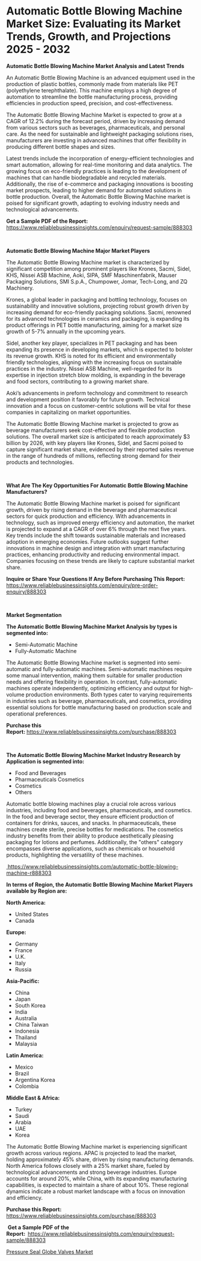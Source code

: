 <p><h1>Automatic Bottle Blowing Machine Market Size: Evaluating its Market Trends, Growth, and Projections 2025 - 2032</h1></p><p><strong>Automatic Bottle Blowing Machine Market Analysis and Latest Trends</strong></p>
<p><p>An Automatic Bottle Blowing Machine is an advanced equipment used in the production of plastic bottles, commonly made from materials like PET (polyethylene terephthalate). This machine employs a high degree of automation to streamline the bottle manufacturing process, providing efficiencies in production speed, precision, and cost-effectiveness. </p><p>The Automatic Bottle Blowing Machine Market is expected to grow at a CAGR of 12.2% during the forecast period, driven by increasing demand from various sectors such as beverages, pharmaceuticals, and personal care. As the need for sustainable and lightweight packaging solutions rises, manufacturers are investing in advanced machines that offer flexibility in producing different bottle shapes and sizes. </p><p>Latest trends include the incorporation of energy-efficient technologies and smart automation, allowing for real-time monitoring and data analytics. The growing focus on eco-friendly practices is leading to the development of machines that can handle biodegradable and recycled materials. Additionally, the rise of e-commerce and packaging innovations is boosting market prospects, leading to higher demand for automated solutions in bottle production. Overall, the Automatic Bottle Blowing Machine market is poised for significant growth, adapting to evolving industry needs and technological advancements.</p></p>
<p><strong>Get a Sample PDF of the Report:&nbsp;</strong> <a href="https://www.reliablebusinessinsights.com/enquiry/request-sample/888303?utm_campaign=2290&utm_medium=2&utm_source=Github&utm_content=ia&utm_term=10042025&utm_id=automatic-bottle-blowing-machine">https://www.reliablebusinessinsights.com/enquiry/request-sample/888303</a></p>
<p>&nbsp;</p>
<p><strong>Automatic Bottle Blowing Machine Major Market Players</strong></p>
<p><p>The Automatic Bottle Blowing Machine market is characterized by significant competition among prominent players like Krones, Sacmi, Sidel, KHS, Nissei ASB Machine, Aoki, SIPA, SMF Maschinenfabrik, Mauser Packaging Solutions, SMI S.p.A., Chumpower, Jomar, Tech-Long, and ZQ Machinery. </p><p>Krones, a global leader in packaging and bottling technology, focuses on sustainability and innovative solutions, projecting robust growth driven by increasing demand for eco-friendly packaging solutions. Sacmi, renowned for its advanced technologies in ceramics and packaging, is expanding its product offerings in PET bottle manufacturing, aiming for a market size growth of 5-7% annually in the upcoming years.</p><p>Sidel, another key player, specializes in PET packaging and has been expanding its presence in developing markets, which is expected to bolster its revenue growth. KHS is noted for its efficient and environmentally friendly technologies, aligning with the increasing focus on sustainable practices in the industry. Nissei ASB Machine, well-regarded for its expertise in injection stretch blow molding, is expanding in the beverage and food sectors, contributing to a growing market share.</p><p>Aoki’s advancements in preform technology and commitment to research and development position it favorably for future growth. Technical innovation and a focus on customer-centric solutions will be vital for these companies in capitalizing on market opportunities.</p><p>The Automatic Bottle Blowing Machine market is projected to grow as beverage manufacturers seek cost-effective and flexible production solutions. The overall market size is anticipated to reach approximately $3 billion by 2026, with key players like Krones, Sidel, and Sacmi poised to capture significant market share, evidenced by their reported sales revenue in the range of hundreds of millions, reflecting strong demand for their products and technologies.</p></p>
<p>&nbsp;</p>
<p><strong>What Are The Key Opportunities For Automatic Bottle Blowing Machine Manufacturers?</strong></p>
<p><p>The Automatic Bottle Blowing Machine market is poised for significant growth, driven by rising demand in the beverage and pharmaceutical sectors for quick production and efficiency. With advancements in technology, such as improved energy efficiency and automation, the market is projected to expand at a CAGR of over 6% through the next five years. Key trends include the shift towards sustainable materials and increased adoption in emerging economies. Future outlooks suggest further innovations in machine design and integration with smart manufacturing practices, enhancing productivity and reducing environmental impact. Companies focusing on these trends are likely to capture substantial market share.</p></p>
<p><strong>Inquire or Share Your Questions If Any Before Purchasing This Report:</strong> <a href="https://www.reliablebusinessinsights.com/enquiry/pre-order-enquiry/888303?utm_campaign=2290&utm_medium=2&utm_source=Github&utm_content=ia&utm_term=10042025&utm_id=automatic-bottle-blowing-machine">https://www.reliablebusinessinsights.com/enquiry/pre-order-enquiry/888303</a></p>
<p>&nbsp;</p>
<p><strong>Market Segmentation</strong></p>
<p><strong>The Automatic Bottle Blowing Machine Market Analysis by types is segmented into:</strong></p>
<p><ul><li>Semi-Automatic Machine</li><li>Fully-Automatic Machine</li></ul></p>
<p><p>The Automatic Bottle Blowing Machine market is segmented into semi-automatic and fully-automatic machines. Semi-automatic machines require some manual intervention, making them suitable for smaller production needs and offering flexibility in operation. In contrast, fully-automatic machines operate independently, optimizing efficiency and output for high-volume production environments. Both types cater to varying requirements in industries such as beverage, pharmaceuticals, and cosmetics, providing essential solutions for bottle manufacturing based on production scale and operational preferences.</p></p>
<p><strong>Purchase this Report:&nbsp;</strong><a href="https://www.reliablebusinessinsights.com/purchase/888303?utm_campaign=2290&utm_medium=2&utm_source=Github&utm_content=ia&utm_term=10042025&utm_id=automatic-bottle-blowing-machine">https://www.reliablebusinessinsights.com/purchase/888303</a></p>
<p>&nbsp;</p>
<p><strong>The Automatic Bottle Blowing Machine Market Industry Research by Application is segmented into:</strong></p>
<p><ul><li>Food and Beverages</li><li>Pharmaceuticals Cosmetics</li><li>Cosmetics</li><li>Others</li></ul></p>
<p><p>Automatic bottle blowing machines play a crucial role across various industries, including food and beverages, pharmaceuticals, and cosmetics. In the food and beverage sector, they ensure efficient production of containers for drinks, sauces, and snacks. In pharmaceuticals, these machines create sterile, precise bottles for medications. The cosmetics industry benefits from their ability to produce aesthetically pleasing packaging for lotions and perfumes. Additionally, the "others" category encompasses diverse applications, such as chemicals or household products, highlighting the versatility of these machines.</p></p>
<p><a href="https://www.reliablebusinessinsights.com/automatic-bottle-blowing-machine-r888303?utm_campaign=2290&utm_medium=2&utm_source=Github&utm_content=ia&utm_term=10042025&utm_id=automatic-bottle-blowing-machine">&nbsp;https://www.reliablebusinessinsights.com/automatic-bottle-blowing-machine-r888303</a></p>
<p><strong>In terms of Region, the Automatic Bottle Blowing Machine Market Players available by Region are:</strong></p>
<p>
    <p> <strong> North America: </strong>
        <ul>
            <li>United States</li>
            <li>Canada</li>
        </ul>
        </p> 
    <p> <strong> Europe: </strong>
        <ul>
            <li>Germany</li>
            <li>France</li>
            <li>U.K.</li>
            <li>Italy</li>
            <li>Russia</li>
        </ul>
        </p> 
    <p> <strong> Asia-Pacific: </strong>
        <ul>
            <li>China</li>
            <li>Japan</li>
            <li>South Korea</li>
            <li>India</li>
            <li>Australia</li>
            <li>China Taiwan</li>
            <li>Indonesia</li>
            <li>Thailand</li>
            <li>Malaysia</li>
        </ul>
        </p> 
    <p> <strong> Latin America: </strong>
        <ul>
            <li>Mexico</li>
            <li>Brazil</li>
            <li>Argentina Korea</li>
            <li>Colombia</li>
        </ul>
        </p> 
    <p> <strong> Middle East & Africa: </strong>
        <ul>
            <li>Turkey</li>
            <li>Saudi</li>
            <li>Arabia</li>
            <li>UAE</li>
            <li>Korea</li>
        </ul>
    </p>
    </p>
<p><p>The Automatic Bottle Blowing Machine market is experiencing significant growth across various regions. APAC is projected to lead the market, holding approximately 45% share, driven by rising manufacturing demands. North America follows closely with a 25% market share, fueled by technological advancements and strong beverage industries. Europe accounts for around 20%, while China, with its expanding manufacturing capabilities, is expected to maintain a share of about 10%. These regional dynamics indicate a robust market landscape with a focus on innovation and efficiency.</p></p>
<p><strong>Purchase this Report: </strong><a href="https://www.reliablebusinessinsights.com/purchase/888303?utm_campaign=2290&utm_medium=2&utm_source=Github&utm_content=ia&utm_term=10042025&utm_id=automatic-bottle-blowing-machine">https://www.reliablebusinessinsights.com/purchase/888303</a></p>
<p>&nbsp;<strong>Get a Sample PDF of the Report:&nbsp;&nbsp;</strong><a href="https://www.reliablebusinessinsights.com/enquiry/request-sample/888303?utm_campaign=2290&utm_medium=2&utm_source=Github&utm_content=ia&utm_term=10042025&utm_id=automatic-bottle-blowing-machine">https://www.reliablebusinessinsights.com/enquiry/request-sample/888303</a></p>
<p><strong></strong></p>
<p><p><a href="https://github.com/kleyderoomes/Market-Research-Report-List-1/blob/main/pressure-seal-globe-valves-market.md?utm_campaign=2290&utm_medium=2&utm_source=Github&utm_content=ia&utm_term=10042025&utm_id=automatic-bottle-blowing-machine">Pressure Seal Globe Valves Market</a></p></p>